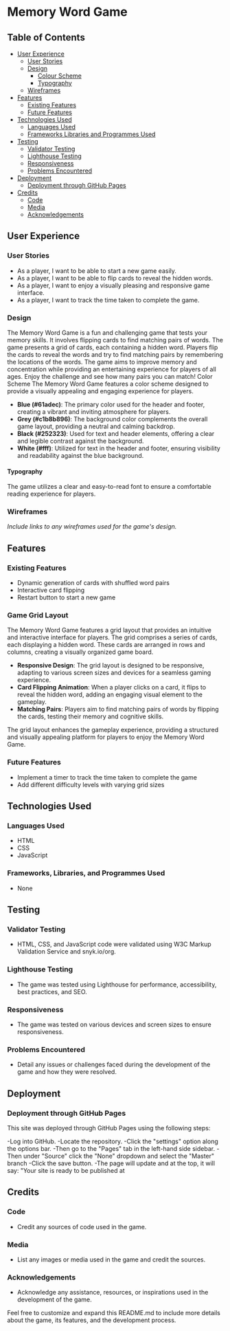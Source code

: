 # Memory Word Game

## Table of Contents
+ [User Experience](#user-experience)
  + [User Stories](#user-stories)
  + [Design](#design)
    + [Colour Scheme](#colour-scheme)
    + [Typography](#typography)   
  + [Wireframes](#wireframes)
+ [Features](#features)
  + [Existing Features](#existing-features)
  + [Future Features](#future-features)
+ [Technologies Used](#technologies-used)
  + [Languages Used](#languages-used)
  + [Frameworks Libraries and Programmes Used](#frameworks-libraries-and-programmes-used)
+ [Testing](#testing)
  + [Validator Testing](#validator-testing)
  + [Lighthouse Testing](#lighthouse-testing)
  + [Responsiveness](#responsiveness)
  + [Problems Encountered](#problems-encountered)
+ [Deployment](#deployment)
  + [Deployment through GitHub Pages](#deployment-through-gitHub-pages)
+ [Credits](#credits)
  + [Code](#code)
  + [Media](#media)
  + [Acknowledgements](#acknowledgements)

## User Experience
### User Stories
- As a player, I want to be able to start a new game easily.
- As a player, I want to be able to flip cards to reveal the hidden words.
- As a player, I want to enjoy a visually pleasing and responsive game interface.
- As a player, I want to track the time taken to complete the game.

### Design
The Memory Word Game is a fun and challenging game that tests your memory skills. It involves flipping cards to find matching pairs of words. The game presents a grid of cards, each containing a hidden word. Players flip the cards to reveal the words and try to find matching pairs by remembering the locations of the words. The game aims to improve memory and concentration while providing an entertaining experience for players of all ages. Enjoy the challenge and see how many pairs you can match! Color Scheme The Memory Word Game features a color scheme designed to provide a visually appealing and engaging experience for players.

- **Blue (#61adec)**: The primary color used for the header and footer, creating a vibrant and inviting atmosphere for players.
- **Grey (#c1b8b896)**: The background color complements the overall game layout, providing a neutral and calming backdrop.
- **Black (#252323)**: Used for text and header elements, offering a clear and legible contrast against the background.
- **White (#fff)**: Utilized for text in the header and footer, ensuring visibility and readability against the blue background.

#### Typography
The game utilizes a clear and easy-to-read font to ensure a comfortable reading experience for players.

### Wireframes
*Include links to any wireframes used for the game's design.*

## Features
### Existing Features
- Dynamic generation of cards with shuffled word pairs
- Interactive card flipping
- Restart button to start a new game
### Game Grid Layout

The Memory Word Game features a grid layout that provides an intuitive and interactive interface for players. The grid comprises a series of cards, each displaying a hidden word. These cards are arranged in rows and columns, creating a visually organized game board.

- **Responsive Design**: The grid layout is designed to be responsive, adapting to various screen sizes and devices for a seamless gaming experience.
- **Card Flipping Animation**: When a player clicks on a card, it flips to reveal the hidden word, adding an engaging visual element to the gameplay.
- **Matching Pairs**: Players aim to find matching pairs of words by flipping the cards, testing their memory and cognitive skills.

The grid layout enhances the gameplay experience, providing a structured and visually appealing platform for players to enjoy the Memory Word Game.

### Future Features
- Implement a timer to track the time taken to complete the game
- Add different difficulty levels with varying grid sizes

## Technologies Used
### Languages Used
- HTML
- CSS
- JavaScript

### Frameworks, Libraries, and Programmes Used
- None

## Testing
### Validator Testing
- HTML, CSS, and JavaScript code were validated using W3C Markup Validation Service and snyk.io/org.

### Lighthouse Testing
- The game was tested using Lighthouse for performance, accessibility, best practices, and SEO.

### Responsiveness
- The game was tested on various devices and screen sizes to ensure responsiveness.

### Problems Encountered
- Detail any issues or challenges faced during the development of the game and how they were resolved.

## Deployment
### Deployment through GitHub Pages
This site was deployed through GitHub Pages using the following steps:

-Log into GitHub.
-Locate the repository.
-Click the "settings" option along the options bar.
-Then go to the "Pages" tab in the left-hand side sidebar.
-Then under "Source" click the "None" dropdown and select the "Master" branch
-Click the save button.
-The page will update and at the top, it will say: "Your site is ready to be published at 

## Credits
### Code
- Credit any sources of code used in the game.

### Media
- List any images or media used in the game and credit the sources.

### Acknowledgements
- Acknowledge any assistance, resources, or inspirations used in the development of the game.

Feel free to customize and expand this README.md to include more details about the game, its features, and the development process.
